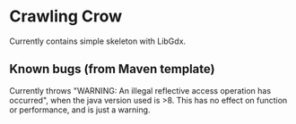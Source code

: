 # Crawling Crow
Currently contains simple skeleton with LibGdx. 


## Known bugs (from Maven template)
Currently throws "WARNING: An illegal reflective access operation has occurred", 
when the java version used is >8. This has no effect on function or performance, and is just a warning.


